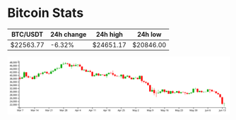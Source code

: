 # Bitcoin Stats

BTC/USDT|24h change|24h high|24h low|
|---|---|---|---|
|$22563.77|-6.32%|$24651.17|$20846.00|

<img src="./chart.svg">

